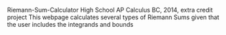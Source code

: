 Riemann-Sum-Calculator
High School AP Calculus BC, 2014, extra credit project
This webpage calculates several types of Riemann Sums given that the user includes the integrands and bounds
